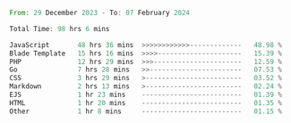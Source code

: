 
<!--START_SECTION:waka-->

```rust
From: 29 December 2023 - To: 07 February 2024

Total Time: 98 hrs 6 mins

JavaScript       48 hrs 36 mins  >>>>>>>>>>>>-------------   48.98 %
Blade Template   15 hrs 16 mins  >>>>---------------------   15.39 %
PHP              12 hrs 29 mins  >>>----------------------   12.59 %
Go               7 hrs 28 mins   >>-----------------------   07.53 %
CSS              3 hrs 29 mins   >------------------------   03.52 %
Markdown         2 hrs 13 mins   >------------------------   02.24 %
EJS              1 hr 23 mins    -------------------------   01.39 %
HTML             1 hr 20 mins    -------------------------   01.35 %
Other            1 hr 8 mins     -------------------------   01.15 %
```

<!--END_SECTION:waka-->
<!---
Abedmuh/Abedmuh is a ✨ special ✨ repository because its `README.md` (this file) appears on your GitHub profile.
You can click the Preview link to take a look at your changes.
--->
